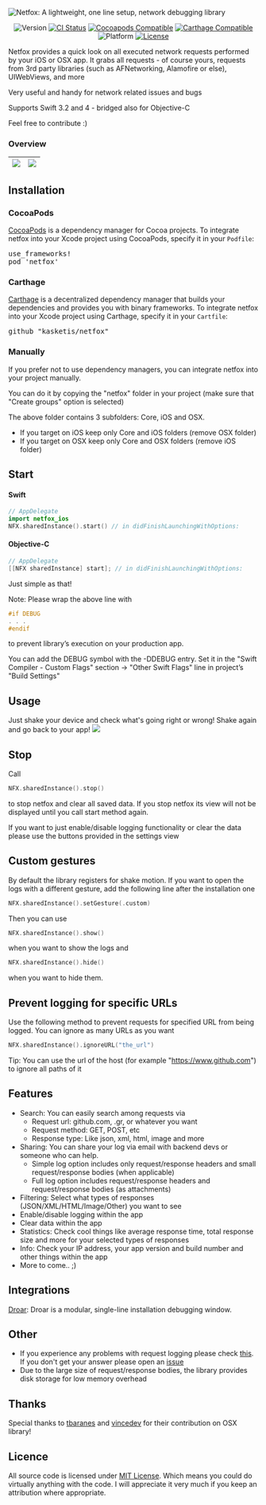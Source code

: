 ![Netfox: A lightweight, one line setup, network debugging library](https://raw.githubusercontent.com/kasketis/netfox/master/netfox-logo.png)

<p align="center">
<img alt="Version" src="https://img.shields.io/badge/version-1.8-green.svg?style=flat-square" />
<a href="https://travis-ci.org/kasketis/netfox"><img alt="CI Status" src="http://img.shields.io/travis/kasketis/netfox.svg?style=flat-square" /></a>
<a href="https://cocoapods.org/pods/netfox"><img alt="Cocoapods Compatible" src="https://img.shields.io/cocoapods/v/netfox.svg?style=flat-square" /></a>
<a href="https://github.com/Carthage/Carthage"><img alt="Carthage Compatible" src="https://img.shields.io/badge/carthage-compatible-4BC51D.svg?style=flat-square" /></a>
<img alt="Platform" src="https://img.shields.io/cocoapods/p/netfox.svg?style=flat-square" />
<a href="https://opensource.org/licenses/MIT"><img alt="License" src="https://img.shields.io/badge/license-MIT-orange.svg?style=flat-square" /></a>
</p>

Netfox provides a quick look on all executed network requests performed by your iOS or OSX app.
It grabs all requests - of course yours, requests from 3rd party libraries (such as AFNetworking, Alamofire or else), UIWebViews, and more

Very useful and handy for network related issues and bugs

Supports Swift 3.2 and 4 - bridged also for Objective-C

Feel free to contribute :)

### Overview
| ![](https://raw.githubusercontent.com/kasketis/netfox/master/assets/overview1_5_3.gif)  | ![](https://cloud.githubusercontent.com/assets/1402212/12893260/78f90916-ce90-11e5-830a-d1a1b91b2ac4.png) |
|---|---|

## Installation

### CocoaPods

[CocoaPods](http://cocoapods.org) is a dependency manager for Cocoa projects. To integrate netfox into your Xcode project using CocoaPods, specify it in your `Podfile`:

<pre>
use_frameworks!
pod 'netfox'
</pre>

### Carthage

[Carthage](https://github.com/Carthage/Carthage) is a decentralized dependency manager that builds your dependencies and provides you with binary frameworks. To integrate netfox into your Xcode project using Carthage, specify it in your `Cartfile`:

<pre>
github "kasketis/netfox"
</pre>


### Manually

If you prefer not to use dependency managers, you can integrate netfox into your project manually.

You can do it by copying the "netfox" folder in your project (make sure that "Create groups" option is selected)

The above folder contains 3 subfolders: Core, iOS and OSX. 

- If you target on iOS keep only Core and iOS folders (remove OSX folder)
- If you target on OSX keep only Core and OSX folders (remove iOS folder)

## Start

#### Swift
```swift
// AppDelegate
import netfox_ios
NFX.sharedInstance().start() // in didFinishLaunchingWithOptions:
```

</pre>

#### Objective-C
```objective-c
// AppDelegate
[[NFX sharedInstance] start]; // in didFinishLaunchingWithOptions:
```

Just simple as that!

Note: Please wrap the above line with
```c
#if DEBUG
. . .
#endif
```
to prevent library’s execution on your production app.

You can add the DEBUG symbol with the -DDEBUG entry. Set it in the "Swift Compiler - Custom Flags" section -> "Other Swift Flags" line in project’s "Build Settings"

## Usage 

Just shake your device and check what's going right or wrong! 
Shake again and go back to your app!
![](https://raw.githubusercontent.com/kasketis/netfox/master/assets/shake.png)

## Stop

Call
```swift
NFX.sharedInstance().stop()
```
to stop netfox and clear all saved data. 
If you stop netfox its view will not be displayed until you call start method again. 

If you want to just enable/disable logging functionality or clear the data please use the buttons provided in the settings view

## Custom gestures

By default the library registers for shake motion. If you want to open the logs with a different gesture, add the following line after the installation one
```swift
NFX.sharedInstance().setGesture(.custom)
```
Then you can use
```swift
NFX.sharedInstance().show()
```
when you want to show the logs and
```swift
NFX.sharedInstance().hide()
```
when you want to hide them.

## Prevent logging for specific URLs

Use the following method to prevent requests for specified URL from being logged. You can ignore as many URLs as you want
```swift
NFX.sharedInstance().ignoreURL("the_url")
```
Tip: You can use the url of the host (for example "https://www.github.com") to ignore all paths of it 

## Features

- Search: You can easily search among requests via
	- Request url: github.com, .gr, or whatever you want
	- Request method: GET, POST, etc
	- Response type: Like json, xml, html, image and more 
- Sharing: You can share your log via email with backend devs or someone who can help.
	- Simple log option includes only request/response headers and small request/response bodies (when applicable)
	- Full log option includes request/response headers and request/response bodies (as attachments)
- Filtering: Select what types of responses (JSON/XML/HTML/Image/Other) you want to see
- Enable/disable logging within the app
- Clear data within the app
- Statistics: Check cool things like average response time, total response size and more for your selected types of responses
- Info: Check your IP address, your app version and build number and other things within the app
- More to come.. ;)

## Integrations

[Droar](https://github.com/myriadmobile/netfox-Droar): Droar is a modular, single-line installation debugging window.

## Other

- If you experience any problems with request logging please check [this](https://github.com/kasketis/netfox/blob/master/Workarounds.md). If you don't get your answer please open an [issue](https://github.com/kasketis/netfox/issues)
- Due to the large size of request/response bodies, the library provides disk storage for low memory overhead

## Thanks

Special thanks to [tbaranes](https://github.com/tbaranes) and [vincedev](https://github.com/vincedev) for their contribution on OSX library!

## Licence

All source code is licensed under [MIT License](https://github.com/kasketis/netfox/blob/master/LICENSE). Which means you could do virtually anything with the code. I will appreciate it very much if you keep an attribution where appropriate.

